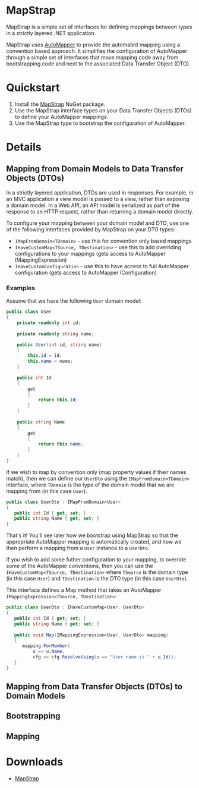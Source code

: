# MapStrap
MapStrap is a simple set of interfaces for defining mappings between types in a strictly layered .NET application.

MapStrap uses [AutoMapper](http://automapper.org/) to provide the automated mapping using a convention based approach. 
It simplifies the configuration of AutoMapper through a simple set of interfaces that move mapping code away from bootstrapping
code and next to the associated Data Transfer Object (DTO).

# Quickstart

1. Install the [MapStrap](https://www.nuget.org/packages/MapStrap) NuGet package.
2. Use the MapStrap interface types on your Data Transfer Objects (DTOs) to define your AutoMapper mappings.
3. Use the MapStrap type to bootstrap the configuration of AutoMapper.

# Details

## Mapping from Domain Models to Data Transfer Objects (DTOs)

In a strictly layered application, DTOs are used in responses. 
For example, in an MVC application a view model is passed to a view, rather than exposing a domain model. 
In a Web API, an API model is serialized as part of the response to an HTTP request, rather than returning a domain model directly.

To configure your mapping between your domain model and DTO, use one of the following interfaces provided by MapStrap on your DTO types:

* `IMapFromDomain<TDomain>` - use this for convention only based mappings
* `IHaveCustomMap<TSource, TDestination>` - use this to add overriding configurations to your mappings (gets access to AutoMapper IMappingExpression)
* `IHaveCustomConfiguration` - use this to have access to full AutoMapper configuration (gets access to AutoMapper IConfiguration)

### Examples

Assume that we have the following `User` domain model:

```csharp
public class User
{
    private readonly int id;
    
    private readonly string name;

    public User(int id, string name)
    {
        this.id = id;
        this.name = name;
    }
    
    public int Id
    {
        get
        {
            return this.id;
        }
    }
    
    public string Name
    {
        get
        {
            return this.name;
        }
    }
}
```

If we wish to map by convention only (map property values if their names match), then we can define our `UserDto` using the `IMapFromDomain<TDomain>` interface, where `TDomain` is the type of the domain model that we are mapping from (in this case `User`).

```csharp
public class UserDto : IMapFromDomain<User>
{
   public int Id { get; set; }
   public string Name { get; set; }
}
```

That's it! You'll see later how we bootstrap using MapStrap so that the appropriate AutoMapper mapping is automatically created, and how we then perform a mapping from a `User` instance to a `UserDto`.

If you wish to add some futher configuration to your mapping, to override some of the AutoMapper conventions, then you can use the `IHaveCustomMap<TSource, TDestination>` where `TSource` is the domain type (in this case `User`) and `TDestination` is the DTO type (in this case `UserDto`). 

This interface defines a Map method that takes an AutoMapper `IMappingExpression<TSource, TDestination>`:

```csharp
public class UserDto : IHaveCustomMap<User, UserDto>
{
   public int Id { get; set; }
   public string Name { get; set; }
   
   public void Map(IMappingExpression<User, UserDto> mapping)
   {
      mapping.ForMember(
          u => u.Name,
          cfg => cfg.ResolveUsing(u => "User name is " + u.Id));
   }
}
```

## Mapping from Data Transfer Objects (DTOs) to Domain Models

## Bootstrapping


## Mapping

# Downloads

* [MapStrap](https://www.nuget.org/packages/MapStrap/)
